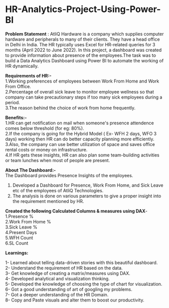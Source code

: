 # HR-Analytics-Project-Using-Power-BI

**Problem Statement** : AtliQ Hardware is a company which supplies computer hardware and peripherals to many of their clients. They have a head office in Delhi in India. The HR typically uses Excel for HR-related queries for 3 months (April 2022 to June 2022). In this project, a dashboard was created to provide information about presence of the employees.The task was to build a Data Analytics Dashboard using Power BI to automate the working of HR dynamically.

**Requirements of HR:-**  
1.Working preferences of employees between Work From Home and Work From Office.  
2.Percentage of overall sick leave to monitor employee wellness so that company can take precautionary steps if too many sick employees during a period.    
3.The reason behind the choice of work from home frequently.    

**Benefits:-**  
1.HR can get notification on mail when someone's presence attendence comes below threshold (for eg: 80%).   
2.If the company is going for the Hybrid Model ( Ex- WFH 2 days, WFO 3 days) working then HR can do better capacity planning more efficiently. 
3.Also, the company can use better utilization of space and saves office rental costs or money on infrastructure.     
4.If HR gets these insights, HR  can also  plan some team-building activities or team lunches when most of people are present.     

**About The Dashboard:-**  
The Dashboard provides Presence Insights of the employees. 
1. Developed a Dashboard for Presence, Work From Home, and Sick Leave etc of the employees of AtliQ Technologies.
2. The analysis is done on various parameters to give a proper insight into the requirement mentioned by HR.   

**Created the following Calculated Columns & measures using DAX**-     
1.Presence %   
2.Work From Home %   
3.Sick Leave %  
4.Present Days  
5.WFH Count  
6.SL Count  

**Learnings:**  

 1- Learned about telling data-driven stories with this beautiful dashboard.  
 2- Understand the requirement of HR based on the data.   
 3- Get knowledge of creating a matrix/measures using DAX.  
 4- Developed analytical and visualization thinking.  
 5- Developed the knowledge of choosing the type of chart for visualization.  
 6- Got a good understanding of art of googling my problems.  
 7- Got a deeper understanding of the HR Domain.  
8- Copy and Paste visuals and alter them to boost our productivity.  



